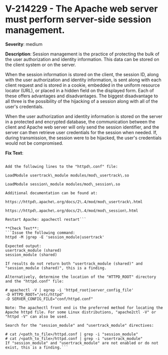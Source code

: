 # V-214229 - The Apache web server must perform server-side session management.

**Severity**: medium

**Description**:
Session management is the practice of protecting the bulk of the user authorization and identity information. This data can be stored on the client system or on the server.

When the session information is stored on the client, the session ID, along with the user authorization and identity information, is sent along with each client request and is stored in a cookie, embedded in the uniform resource locator (URL), or placed in a hidden field on the displayed form. Each of these offers advantages and disadvantages. The biggest disadvantage to all three is the possibility of the hijacking of a session along with all of the user's credentials.

When the user authorization and identity information is stored on the server in a protected and encrypted database, the communication between the client and Apache web server will only send the session identifier, and the server can then retrieve user credentials for the session when needed. If, during transmission, the session were to be hijacked, the user's credentials would not be compromised.

**Fix Text**:
```If the modules are not installed, install any missing packages\.

Add the following lines to the "httpd\.conf" file:

LoadModule usertrack\_module modules/mod\_usertrack\.so

LoadModule session\_module modules/mod\_session\.so

Additional documentation can be found at:

https://httpd\.apache\.org/docs/2\.4/mod/mod\_usertrack\.html

https://httpd\.apache\.org/docs/2\.4/mod/mod\_session\.html

Restart Apache: apachectl restart```

**Check Text**:
```Issue the following command:
httpd -M |grep -E 'session_module|usertrack'

Expected output:
usertrack_module (shared)
session_module (shared)

If results do not return both "usertrack_module (shared)" and "session_module (shared)", this is a finding.

Alternatively, determine the location of the "HTTPD_ROOT" directory and the "httpd.conf" file:

# apachectl -V | egrep -i 'httpd_root|server_config_file'
-D HTTPD_ROOT="/etc/httpd"
-D SERVER_CONFIG_FILE="conf/httpd.conf"

Note: The apachectl front end is the preferred method for locating the Apache httpd file. For some Linux distributions, "apache2ctl -V" or  "httpd -V" can also be used.  

Search for the "session_module" and "usertrack_module" directives:

# cat /<path_to_file>/httpd.conf | grep -i "session_module"
# cat /<path_to_file>/httpd.conf | grep -i "usertrack_module"
If "session_module" and "usertrack_module" are not enabled or do not exist, this is a finding.```
